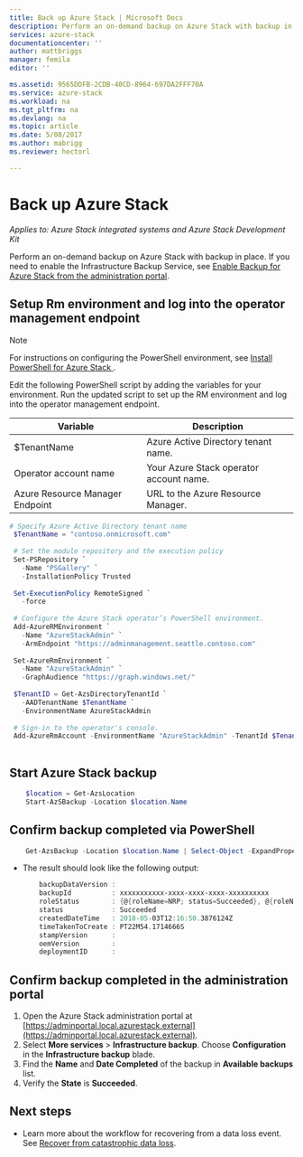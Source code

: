 ```yaml
---
title: Back up Azure Stack | Microsoft Docs
description: Perform an on-demand backup on Azure Stack with backup in place.
services: azure-stack
documentationcenter: ''
author: mattbriggs
manager: femila
editor: ''

ms.assetid: 9565DDFB-2CDB-40CD-8964-697DA2FFF70A
ms.service: azure-stack
ms.workload: na
ms.tgt_pltfrm: na
ms.devlang: na
ms.topic: article
ms.date: 5/08/2017
ms.author: mabrigg
ms.reviewer: hectorl

---
```

# Back up Azure Stack

*Applies to: Azure Stack integrated systems and Azure Stack Development Kit*

Perform an on-demand backup on Azure Stack with backup in place. If you need to enable the Infrastructure Backup Service, see [Enable Backup for Azure Stack from the administration portal](azure-stack-backup-enable-backup-console.md).

## Setup Rm environment and log into the operator management endpoint

> [!Note]  
>  For instructions on configuring the PowerShell environment, see [Install PowerShell for Azure Stack ](azure-stack-powershell-install.md).

Edit the following PowerShell script by adding the variables for your environment. Run the updated script to set up the RM environment and log into the operator management endpoint.

| Variable    | Description |
|---          |---          |
| $TenantName | Azure Active Directory tenant name. |
| Operator account name        | Your Azure Stack operator account name. |
| Azure Resource Manager Endpoint | URL to the Azure Resource Manager. |

   ```powershell
   # Specify Azure Active Directory tenant name
    $TenantName = "contoso.onmicrosoft.com"
    
    # Set the module repository and the execution policy
    Set-PSRepository `
      -Name "PSGallery" `
      -InstallationPolicy Trusted
    
    Set-ExecutionPolicy RemoteSigned `
      -force
    
    # Configure the Azure Stack operator’s PowerShell environment.
    Add-AzureRMEnvironment `
      -Name "AzureStackAdmin" `
      -ArmEndpoint "https://adminmanagement.seattle.contoso.com"
    
    Set-AzureRmEnvironment `
      -Name "AzureStackAdmin" `
      -GraphAudience "https://graph.windows.net/"
    
    $TenantID = Get-AzsDirectoryTenantId `
      -AADTenantName $TenantName `
      -EnvironmentName AzureStackAdmin
    
    # Sign-in to the operator's console.
    Add-AzureRmAccount -EnvironmentName "AzureStackAdmin" -TenantId $TenantID
    
   ```

## Start Azure Stack backup

```powershell
    $location = Get-AzsLocation
    Start-AzSBackup -Location $location.Name
```

## Confirm backup completed via PowerShell

```powershell
    Get-AzsBackup -Location $location.Name | Select-Object -ExpandProperty BackupInfo
```

- The result should look like the following output:

  ```powershell
      backupDataVersion :
      backupId          : xxxxxxxxxxx-xxxx-xxxx-xxxx-xxxxxxxxxx
      roleStatus        : {@{roleName=NRP; status=Succeeded}, @{roleName=SRP; status=Succeeded}, @{roleName=CRP; status=Succeeded}, @{roleName=KeyVaultInternalControlPlane; status=Succeeded}...}
      status            : Succeeded
      createdDateTime   : 2018-05-03T12:16:50.3876124Z
      timeTakenToCreate : PT22M54.1714666S
      stampVersion      :
      oemVersion        :
      deploymentID      :
  ```

## Confirm backup completed in the administration portal

1. Open the Azure Stack administration portal at [https://adminportal.local.azurestack.external](https://adminportal.local.azurestack.external).
2. Select **More services** > **Infrastructure backup**. Choose **Configuration** in the **Infrastructure backup** blade.
3. Find the **Name** and **Date Completed** of the backup in **Available backups** list.
4. Verify the **State** is **Succeeded**.

<!-- You can also confirm the backup completed from the administration portal. Navigate to `\MASBackup\<datetime>\<backupid>\BackupInfo.xml`

In ‘Confirm backup completed’ section, the path at the end doesn’t make sense (ie relative to what, datetime format, etc?)
\MASBackup\<datetime>\<backupid>\BackupInfo.xml -->


## Next steps

- Learn more about the workflow for recovering from a data loss event. See [Recover from catastrophic data loss](azure-stack-backup-recover-data.md).
